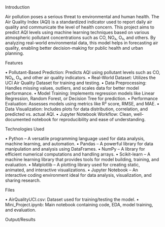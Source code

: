 
Introduction

Air pollution poses a serious threat to environmental and human health. The Air Quality Index (AQI) is a standardized indicator used to report daily air quality and communicate the level of health concern. This project aims to predict AQI levels using machine learning techniques based on various atmospheric pollutant concentrations such as CO, NO₂, O₃, and others. By analyzing real-world environmental data, this model helps in forecasting air quality, enabling better decision-making for public health and urban planning.

Features 

• Pollutant-Based Prediction: Predicts AQI using pollutant levels such as CO, NO₂, O₃, and other air quality indicators.
• Real-World Dataset: Utilizes the UCI Air Quality Dataset for training and testing.
• Data Preprocessing: Handles missing values, outliers, and scales data for better model performance.
• Model Training: Implements regression models like Linear Regression, Random Forest, or Decision Tree for prediction.
• Performance Evaluation: Assesses models using metrics like R² score, RMSE, and MAE.
• Data Visualization: Includes plots for data distribution, correlation, and predicted vs. actual AQI.
• Jupyter Notebook Workflow: Clean, well-documented notebook for reproducibility and ease of understanding.

Technologies Used

• Python – A versatile programming language used for data analysis, machine learning, and automation.
• Pandas – A powerful library for data manipulation and analysis using DataFrames.
• NumPy – A library for efficient numerical computations and handling arrays.
• Scikit-learn – A machine learning library that provides tools for model building, training, and evaluation.
• Matplotlib – A plotting library used for creating static, animated, and interactive visualizations.
• Jupyter Notebook – An interactive coding environment ideal for data analysis, visualization, and sharing research.

Files

• AirQualityUCI.csv: Dataset used for training/testing the model.
• Mini_Project.ipynb: Main notebook containing code, EDA, model training, and evaluation.

Output/Results






